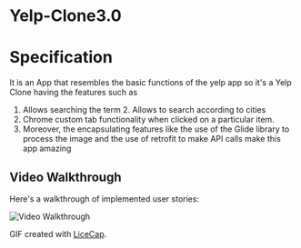 # Yelp-Clone3.0

# Specification

It is an App that resembles the basic functions of the yelp app so it's a Yelp Clone having the features such as

1. Allows searching the term 2. Allows to search according to cities 
2. Chrome custom tab functionality when clicked on a particular item. 
3. Moreover, the encapsulating features like the use of the Glide library to process the image and the use of retrofit to make API calls make this app amazing

## Video Walkthrough

Here's a walkthrough of implemented user stories:

<img src='https://j.gifs.com/lRkOvM.gif' title='Video Walkthrough' width='' alt='Video Walkthrough' />

GIF created with [LiceCap](http://www.cockos.com/licecap/).
